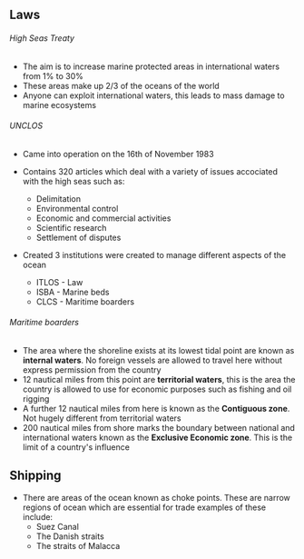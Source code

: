 ## Laws
###### High Seas Treaty
- The aim is to increase marine protected areas in international waters from 1% to 30%
- These areas make up 2/3 of the oceans of the world
- Anyone can exploit international waters, this leads to mass damage to marine ecosystems

###### UNCLOS
- Came into operation on the 16th of November 1983
- Contains 320 articles which deal with a variety of issues accociated with the high seas such as:
    - Delimitation
    - Environmental control
    - Economic and commercial activities
    - Scientific research
    - Settlement of disputes

- Created 3 institutions were created to manage different aspects of the ocean
    - ITLOS - Law
    - ISBA - Marine beds
    - CLCS - Maritime boarders

###### Maritime boarders
- The area where the shoreline exists at its lowest tidal point are known as **internal waters**. No foreign vessels are allowed to travel here without express permission from the country
- 12 nautical miles from this point are **territorial waters**, this is the area the country is allowed to use for economic purposes such as fishing and oil rigging
- A further 12 nautical miles from here is known as the **Contiguous zone**. Not hugely different from territorial waters
- 200 nautical miles from shore marks the boundary between national and international waters known as the **Exclusive Economic zone**. This is the limit of a country's influence

## Shipping
- There are areas of the ocean known as choke points. These are narrow regions of ocean which are essential for trade examples of these include:
    - Suez Canal
    - The Danish straits
    - The straits of Malacca
